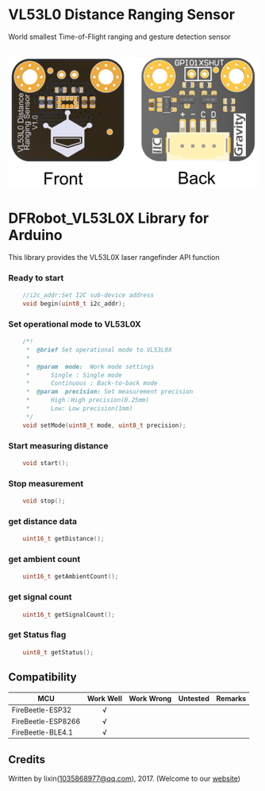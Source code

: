 # VL53L0 Distance Ranging Sensor

World smallest Time-of-Flight ranging and gesture detection sensor

![SVG1](https://raw.githubusercontent.com/DFRobot/binaryfiles/master/SEN0245/SEN0245svg1.png)
---------------------------------------------------------

# DFRobot_VL53L0X Library for Arduino

This library provides the VL53L0X laser rangefinder API function

### Ready to start 

```C++
    //i2c_addr:Set I2C sub-device address
    void begin(uint8_t i2c_addr);
```

### Set operational mode to VL53L0X

```C++
    /*!
     *  @brief Set operational mode to VL53L0X
     *
     *  @param  mode:  Work mode settings
     *      Single : Single mode
     *      Continuous : Back-to-back mode
     *  @param  precision: Set measurement precision
     *      High：High precision(0.25mm)
     *      Low: Low precision(1mm)
     */
    void setMode(uint8_t mode, uint8_t precision);
```

### Start measuring distance

```C++
    void start();
```

### Stop measurement

```C++
    void stop();
```

### get distance data

```C++
    uint16_t getDistance();
```

### get ambient count

```C++
    uint16_t getAmbientCount();
```
### get signal count

```C++
    uint16_t getSignalCount();
```

### get Status flag

```C++
    uint8_t getStatus();
```

## Compatibility

MCU                | Work Well | Work Wrong | Untested  | Remarks
------------------ | :----------: | :----------: | :---------: | -----
FireBeetle-ESP32  |      √       |             |            | 
FireBeetle-ESP8266  |      √       |             |            | 
FireBeetle-BLE4.1 |      √       |             |            | 

## Credits

Written by lixin(1035868977@qq.com), 2017. (Welcome to our [website](https://www.dfrobot.com/))